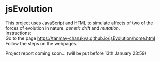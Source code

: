 # jsEvolution
This project uses JavaScript and HTML to simulate affects of two of the forces of evolution in nature, <em>genetic drift</em> and <em>mutation</em>. <br>
Instructions: <br>
  Go to the page https://tanmay-chanakya.github.io/jsEvolution/home.html <br>
  Follow the steps on the webpages. <be>
  
  
Project report coming soon... (will be put before 13th January 23:59)
